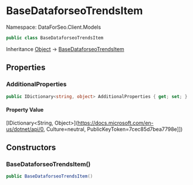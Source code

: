 # BaseDataforseoTrendsItem

Namespace: DataForSeo.Client.Models

```csharp
public class BaseDataforseoTrendsItem
```

Inheritance [Object](https://docs.microsoft.com/en-us/dotnet/api/Object) → [BaseDataforseoTrendsItem](./BaseDataforseoTrendsItem.md)

## Properties

### **AdditionalProperties**

```csharp
public IDictionary<string, object> AdditionalProperties { get; set; }
```

#### Property Value

[IDictionary&lt;String, Object&gt;](https://docs.microsoft.com/en-us/dotnet/api/0, Culture=neutral, PublicKeyToken=7cec85d7bea7798e]])<br>

## Constructors

### **BaseDataforseoTrendsItem()**

```csharp
public BaseDataforseoTrendsItem()
```
